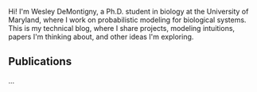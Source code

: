 Hi! I'm Wesley DeMontigny, a Ph.D. student in biology at the University of Maryland, where I work on probabilistic modeling for biological systems. This is my technical blog, where I share projects, modeling intuitions, papers I'm thinking about, and other ideas I'm exploring.
## Publications
...
